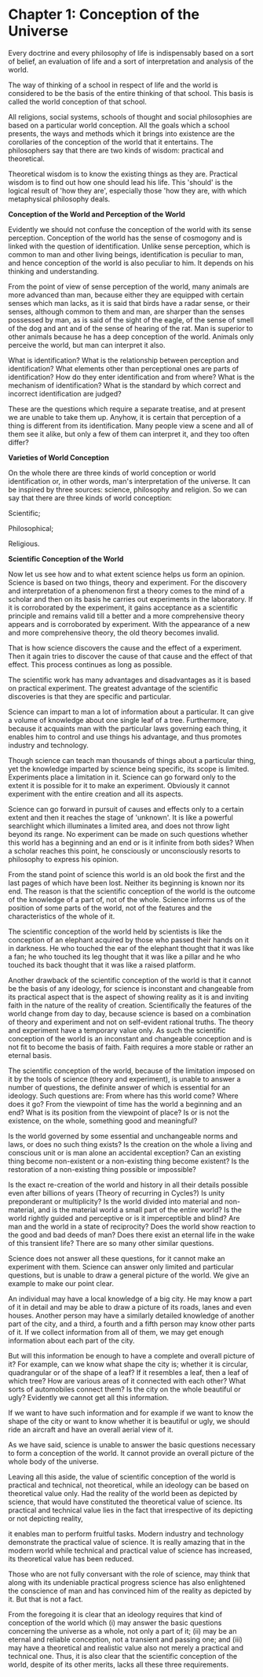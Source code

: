 Chapter 1: Conception of the Universe
=====================================

Every doctrine and every philosophy of life is indispensably based on a
sort of belief, an evaluation of life and a sort of interpretation and
analysis of the world.

The way of thinking of a school in respect of life and the world is
considered to be the basis of the entire thinking of that school. This
basis is called the world conception of that school.

All religions, social systems, schools of thought and social
philosophies are based on a particular world conception. All the goals
which a school presents, the ways and methods which it brings into
existence are the corollaries of the conception of the world that it
entertains. The philosophers say that there are two kinds of wisdom:
practical and theoretical.

Theoretical wisdom is to know the existing things as they are.
Practical wisdom is to find out how one should lead his life. This
'should' is the logical result of 'how they are', especially those 'how
they are, with which metaphysical philosophy deals.

**Conception of the World and Perception of the World**

Evidently we should not confuse the conception of the world with its
sense perception. Conception of the world has the sense of cosmogony and
is linked with the question of identification. Unlike sense perception,
which is common to man and other living beings, identification is
peculiar to man, and hence conception of the world is also peculiar to
him. It depends on his thinking and understanding.

From the point of view of sense perception of the world, many animals
are more advanced than man, because either they are equipped with
certain senses which man lacks, as it is said that birds have a radar
sense, or their senses, although common to them and man, are sharper
than the senses possessed by man, as is said of the sight of the eagle,
of the sense of smell of the dog and ant and of the sense of hearing of
the rat. Man is superior to other animals because he has a deep
conception of the world. Animals only perceive the world, but man can
interpret it also.

What is identification? What is the relationship between perception and
identification? What elements other than perceptional ones are parts of
identification? How do they enter identification and from where? What is
the mechanism of identification? What is the standard by which correct
and incorrect identification are judged?

These are the questions which require a separate treatise, and at
present we are unable to take them up. Anyhow, it is certain that
perception of a thing is different from its identification. Many people
view a scene and all of them see it alike, but only a few of them can
interpret it, and they too often differ?


**Varieties of World Conception**

On the whole there are three kinds of world conception or world
identification or, in other words, man's interpretation of the universe.
It can be inspired by three sources: science, philosophy and religion.
So we can say that there are three kinds of world conception:

Scientific;

Philosophical;

Religious.


**Scientific Conception of the World**

Now let us see how and to what extent science helps us form an opinion.
Science is based on two things, theory and experiment. For the discovery
and interpretation of a phenomenon first a theory comes to the mind of a
scholar and then on its basis he carries out experiments in the
laboratory. If it is corroborated by the experiment, it gains acceptance
as a scientific principle and remains valid till a better and a more
comprehensive theory appears and is corroborated by experiment. With the
appearance of a new and more comprehensive theory, the old theory
becomes invalid.

That is how science discovers the cause and the effect of a experiment.
Then it again tries to discover the cause of that cause and the effect
of that effect. This process continues as long as possible.

The scientific work has many advantages and disadvantages as it is
based on practical experiment. The greatest advantage of the scientific
discoveries is that they are specific and particular.

Science can impart to man a lot of information about a particular. It
can give a volume of knowledge about one single leaf of a tree.
Furthermore, because it acquaints man with the particular laws governing
each thing, it enables him to control and use things his advantage, and
thus promotes industry and technology.

Though science can teach man thousands of things about a particular
thing, yet the knowledge imparted by science being specific, its scope
is limited. Experiments place a limitation in it. Science can go forward
only to the extent it is possible for it to make an experiment.
Obviously it cannot experiment with the entire creation and all its
aspects.

Science can go forward in pursuit of causes and effects only to a
certain extent and then it reaches the stage of 'unknown'. It is like a
powerful searchlight which illuminates a limited area, and does not
throw light beyond its range. No experiment can be made on such
questions whether this world has a beginning and an end or is it
infinite from both sides? When a scholar reaches this point, he
consciously or unconsciously resorts to philosophy to express his
opinion.

From the stand point of science this world is an old book the first and
the last pages of which have been lost. Neither its beginning is known
nor its end. The reason is that the scientific conception of the world
is the outcome of the knowledge of a part of, not of the whole. Science
informs us of the position of some parts of the world, not of the
features and the characteristics of the whole of it.

The scientific conception of the world held by scientists is like the
conception of an elephant acquired by those who passed their hands on it
in darkness. He who touched the ear of the elephant thought that it was
like a fan; he who touched its leg thought that it was like a pillar and
he who touched its back thought that it was like a raised platform.

Another drawback of the scientific conception of the world is that it
cannot be the basis of any ideology, for science is inconstant and
changeable from its practical aspect that is the aspect of showing
reality as it is and inviting faith in the nature of the reality of
creation. Scientifically the features of the world change from day to
day, because science is based on a combination of theory and experiment
and not on self-evident rational truths. The theory and experiment have
a temporary value only. As such the scientific conception of the world
is an inconstant and changeable conception and is not fit to become the
basis of faith. Faith requires a more stable or rather an eternal
basis.

The scientific conception of the world, because of the limitation
imposed on it by the tools of science (theory and experiment), is unable
to answer a number of questions, the definite answer of which is
essential for an ideology. Such questions are: From where has this world
come? Where does it go? From the viewpoint of time has the world a
beginning and an end? What is its position from the viewpoint of place?
Is or is not the existence, on the whole, something good and
meaningful?

Is the world governed by some essential and unchangeable norms and
laws, or does no such thing exists? Is the creation on the whole a
living and conscious unit or is man alone an accidental exception? Can
an existing thing become non-existent or a non-existing thing become
existent? Is the restoration of a non-existing thing possible or
impossible?

Is the exact re-creation of the world and history in all their details
possible even after billions of years (Theory of recurring in Cycles?)
Is unity preponderant or multiplicity? Is the world divided into
material and non-material, and is the material world a small part of the
entire world? Is the world rightly guided and perceptive or is it
imperceptible and blind? Are man and the world in a state of
reciprocity? Does the world show reaction to the good and bad deeds of
man? Does there exist an eternal life in the wake of this transient
life? There are so many other similar questions.

Science does not answer all these questions, for it cannot make an
experiment with them. Science can answer only limited and particular
questions, but is unable to draw a general picture of the world. We give
an example to make our point clear.

An individual may have a local knowledge of a big city. He may know a
part of it in detail and may be able to draw a picture of its roads,
lanes and even houses. Another person may have a similarly detailed
knowledge of another part of the city, and a third, a fourth and a fifth
person may know other parts of it. If we collect information from all of
them, we may get enough information about each part of the city.

But will this information be enough to have a complete and overall
picture of it? For example, can we know what shape the city is; whether
it is circular, quadrangular or of the shape of a leaf? If it resembles
a leaf, then a leaf of which tree? How are various areas of it connected
with each other? What sorts of automobiles connect them? Is the city on
the whole beautiful or ugly? Evidently we cannot get all this
information.

If we want to have such information and for example if we want to know
the shape of the city or want to know whether it is beautiful or ugly,
we should ride an aircraft and have an overall aerial view of it.

As we have said, science is unable to answer the basic questions
necessary to form a conception of the world. It cannot provide an
overall picture of the whole body of the universe.

Leaving all this aside, the value of scientific conception of the world
is practical and technical, not theoretical, while an ideology can be
based on theoretical value only. Had the reality of the world been as
depicted by science, that would have constituted the theoretical value
of science. Its practical and technical value lies in the fact that
irrespective of its depicting or not depicting reality,

it enables man to perform fruitful tasks. Modern industry and
technology demonstrate the practical value of science. It is really
amazing that in the modern world while technical and practical value of
science has increased, its theoretical value has been reduced.

Those who are not fully conversant with the role of science, may think
that along with its undeniable practical progress science has also
enlightened the conscience of man and has convinced him of the reality
as depicted by it. But that is not a fact.

From the foregoing it is clear that an ideology requires that kind of
conception of the world which (i) may answer the basic questions
concerning the universe as a whole, not only a part of it; (ii) may be
an eternal and reliable conception, not a transient and passing one; and
(iii) may have a theoretical and realistic value also not merely a
practical and technical one. Thus, it is also clear that the scientific
conception of the world, despite of its other merits, lacks all these
three requirements.


